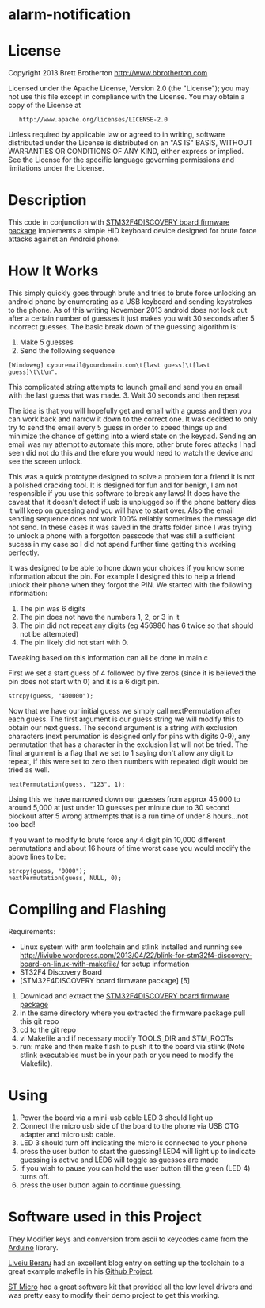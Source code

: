 alarm-notification
==================

License
==================
Copyright 2013 Brett Brotherton http://www.bbrotherton.com

   Licensed under the Apache License, Version 2.0 (the "License");
   you may not use this file except in compliance with the License.
   You may obtain a copy of the License at

       http://www.apache.org/licenses/LICENSE-2.0

   Unless required by applicable law or agreed to in writing, software
   distributed under the License is distributed on an "AS IS" BASIS,
   WITHOUT WARRANTIES OR CONDITIONS OF ANY KIND, either express or implied.
   See the License for the specific language governing permissions and
   limitations under the License.

Description
==================

This code in conjunction with [STM32F4DISCOVERY board firmware package](http://www.st.com/web/en/catalog/tools/PF257904)
implements a simple HID keyboard device designed for brute force attacks
against an Android phone.

How It Works
==================

This simply quickly goes through brute and tries to brute force unlocking an android phone
by enumerating as a USB keyboard and sending keystrokes to the phone.  As of this writing
November 2013 android does not lock out after a certain number of guesses it just makes you 
wait 30 seconds after 5 incorrect guesses.  The basic break down of the guessing algorithm is:

1. Make 5 guesses
2. Send the following sequence 

```
[Window+g] cyouremail@yourdomain.com\t[last guess]\t[last guess]\t\t\n".
```
This complicated string attempts to launch gmail and send you an email with the last guess that was made.
3. Wait 30 seconds and then repeat

The idea is that you will hopefully get and email with a guess and then you can work back and narrow it down
to the correct one.  It was decided to only try to send the email every 5 guess in order to speed things up
and minimize the chance of getting into a wierd state on the keypad.  Sending an email was my attempt to automate this 
more, other brute forec attacks I had seen did not do this and therefore you would need to watch the device
and see the screen unlock.

This was a quick prototype designed to solve a problem for a friend it is not
a polished cracking tool.  It is designed for fun and for benign, I am not responsible if
you use this software to break any laws!  It does have the caveat that it doesn't detect if usb is unplugged
so if the phone battery dies it will keep on guessing and you will have to start over.  Also the email sending
sequence does not work 100% reliably sometimes the message did not send.  In these cases it was saved in the drafts
folder since I was trying to unlock a phone with a forgotton passcode that was still a sufficient sucess in my case
so I did not spend further time getting this working perfectly.



It was designed to be able to hone down your choices if you know some information
about the pin.  For example I designed this to help a friend unlock their 
phone when they forgot the PIN.  We started with the following information:

1. The pin was 6 digits
2. The pin does not have the numbers 1, 2, or 3 in it
3. The pin did not repeat any digits (eg 456986 has 6 twice so that should not be attempted)
4. The pin likely did not start with 0.

Tweaking based on this information can all be done in main.c

First we set a start guess of 4 followed by five zeros (since it is believed
the pin does not start with 0) and it is a 6 digit pin.

```
strcpy(guess, "400000");
```
Now that we have our initial guess we simply call nextPermutation after 
each guess.  The first argument is our guess string we will modify this
to obtain our next guess.  The second argument is a string with exclusion 
characters (next perumation is designed only for pins with digits 0-9), 
any permutation that has a character in the exclusion list will not be 
tried.  The final argument is a flag that we set to 1 saying don't allow
any digit to repeat, if this were set to zero then numbers with repeated
digit would be tried as well.

```
nextPermutation(guess, "123", 1);
```

Using this we have narrowed down our guesses from approx 45,000 to around
5,000 at just under 10 guesses per minute due to 30 second blockout after 
5 wrong attmempts that is a run time of under 8 hours...not too bad!

If you want to modify to brute force any 4 digit pin 10,000 different
permutations and about 16 hours of time worst case you would modify the 
above lines to be:

```
strcpy(guess, "0000");
nextPermutation(guess, NULL, 0);
```

Compiling and Flashing
==================
Requirements:
* Linux system with arm toolchain and stlink installed and running see http://liviube.wordpress.com/2013/04/22/blink-for-stm32f4-discovery-board-on-linux-with-makefile/  for setup information
* ST32F4 Discovery Board
* [STM32F4DISCOVERY board firmware package] [5]

1. Download and extract the [STM32F4DISCOVERY board firmware package](http://www.st.com/web/en/catalog/tools/PF257904)
2. in the same directory where you extracted the firmware package pull this git repo
3. cd to the git repo
4. vi Makefile and if necessary modify TOOLS_DIR and STM_ROOTs
5. run: make and then make flash to push it to the board via stlink (Note stlink executables must be in your path or you need to modify the Makefile).

Using
==================

1. Power the board via a mini-usb cable LED 3 should light up
2. Connect the micro usb side of the board to the phone via USB OTG adapter and micro usb cable.
3. LED 3 should turn off indicating the micro is connected to your phone
4. press the user button to start the guessing! LED4 will light up to indicate guessing is active and LED6 will toggle as guesses are made
5. If you wish to pause you can hold the user button till the green (LED 4) turns off.
6. press the user button again to continue guessing.
  

Software used in this Project
==================
They Modifier keys and conversion from ascii to keycodes came from  the
[Arduino](https://github.com/arduino/Arduino) library.

[Liveiu Beraru](http://liviube.wordpress.com/2013/04/22/blink-for-stm32f4-discovery-board-on-linux-with-makefile/) had an excellent blog entry on setting up the toolchain
to a great example makefile in his [Github Project](https://github.com/Malkavian/tuts/tree/master/stm/blinky).

[ST Micro](http://www.st.com/web/en/catalog/tools/FM116/SC959/SS1532/PF252419#) had a great software kit that provided all the low level
drivers and was pretty easy to modify their demo project to get this 
working.

